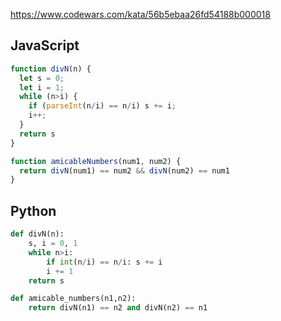 https://www.codewars.com/kata/56b5ebaa26fd54188b000018

## JavaScript
```js
function divN(n) {
  let s = 0;
  let i = 1;
  while (n>i) {
    if (parseInt(n/i) == n/i) s += i;
    i++;
  }
  return s
}

function amicableNumbers(num1, num2) {
  return divN(num1) == num2 && divN(num2) == num1
}
```

## Python
```python
def divN(n):
    s, i = 0, 1
    while n>i:
        if int(n/i) == n/i: s += i
        i += 1
    return s

def amicable_numbers(n1,n2):
    return divN(n1) == n2 and divN(n2) == n1
```